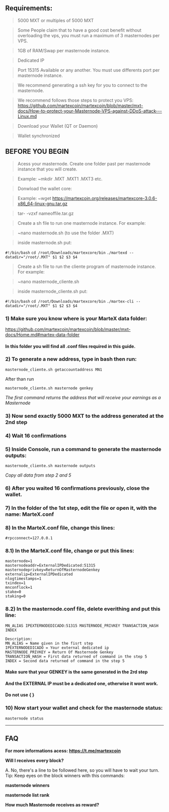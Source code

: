  ## **Requirements:**

> 5000 MXT or multiples of 5000 MXT

> Some People claim that to have a good cost benefit without overloading the vps, you must run a maximum of 3 masternodes per VPS.

> 1GB of RAM/Swap per masternode instance.

> Dedicated IP

> Port 15315 Available or any another. You must use differents port per masternode instance.

> We recommend generating a ssh key for you to connect to the masternode.

> We recommend follows those steps to protect you VPS:
 https://github.com/martexcoin/martexcoin/blob/master/mxt-docs/How-to-protect-your-Masternode-VPS-against-DDoS-attack---Linux.md

> Download your Wallet (QT or Daemon)

> Wallet synchronized

## **BEFORE YOU BEGIN**

> Acess your masternode. Create one folder past per masternode instance that you will create.

> Example: ~mkdir .MXT .MXT1 .MXT3 etc.

> Donwload the wallet core:

> Example: ~wget https://martexcoin.org/releases/martexcore-3.0.6-x86_64-linux-gnu.tar.gz

> tar- -vzxf nameoffile.tar.gz

> Create a sh file to run one masternode instance. For example:

> ~nano masternode.sh (to use the folder .MXT)

> inside masternode.sh put:

`#!/bin/bash`
`cd /root/Downloads/martexcore/bin`
`./martexd --datadir="/root/.MXT" $1 $2 $3 $4`

> Create a sh file to run the cliente program of masternode instance. For example:

>~nano masternode_cliente.sh

> inside masternode_cliente.sh put:

`#!/bin/bash`
`cd /root/Downloads/martexcore/bin`
`./martex-cli --datadir="/root/.MXT" $1 $2 $3 $4`

### 1) Make sure you know where is your MarteX data folder:

https://github.com/martexcoin/martexcoin/blob/master/mxt-docs/Home.md#martex-data-folder

#### In this folder you will find all .conf files required in this guide.

### 2) To generate a new address, **type in bash** then run:

`masternode_cliente.sh getaccountaddress MN1`

After than run

`masternode_cliente.sh masternode genkey`

_The first command returns the address that will receive your earnings as a Masternode_

### 3) Now send exactly 5000 MXT to the address generated at the 2nd step

### 4) Wait 16 confirmations 

### 5) Inside Console, run a command to generate the masternode outputs:

`masternode_cliente.sh masternode outputs`


_Copy all data from step 2 and 5_

### 6) After you waited 16 confirmations previously, close the wallet.

### 7) In the folder of the 1st step, edit the file or open it, with the name: MarteX.conf

### 8) In the MarteX.conf file, change this lines:

```
#rpcconnect=127.0.0.1
```
### 8.1) In the MarteX.conf file, change or put this lines:

```
masternode=1
masternodeaddr=ExternalIPDedicated:51315
masternodeprivkey=ReturnOfMasternodeGenkey
externalip=ExternalIPDedicated
nlogtimestamps=1
txindex=1
mnconflock=1
stake=0
staking=0
```
### 8.2) In the masternode.conf file, delete everithing and put this line:
```
MN_ALIAS IPEXTERNODEDICADO:51315 MASTERNODE_PRIVKEY TRANSACTION_HASH INDEX

Description:
MN_ALIAS = Name given in the fisrt step
IPEXTERNODEDICADO = Your external dedicated ip
MASTERNODE_PRIVKEY = Return Of Masternode Genkey
TRANSACTION_HASH = First data returned of command in the step 5
INDEX = Second data returned of command in the step 5
```
#### Make sure that your **GENKEY** is the same generated in the 2rd step
 
#### And the **EXTERNAL IP** must be a dedicated one, otherwise it wont work.

#### Do not use { } 

### 10) Now start your wallet and check for the masternode status:
`masternode status`

***

## **FAQ**

**For more informations acess: https://t.me/martexcoin**

**Will I receives every block?**

A. No, there's a line to be followed here, so you will have to wait your turn.
Tip: Keep eyes on the block winners with this commands:
 
**masternode winners**

**masternode list rank** 

**How much Masternode receives as reward?**
